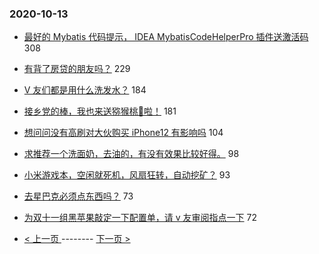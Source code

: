 ### 2020-10-13 
- [最好的 Mybatis 代码提示， IDEA MybatisCodeHelperPro 插件送激活码](https://www.v2ex.com/t/714387) 308
- [有背了房贷的朋友吗？](https://www.v2ex.com/t/714306) 229
- [V 友们都是用什么洗发水？](https://www.v2ex.com/t/714416) 184
- [接乡党的棒，我也来送猕猴桃🥝啦！](https://www.v2ex.com/t/714504) 181
- [想问问没有高刷对大伙购买 iPhone12 有影响吗](https://www.v2ex.com/t/714303) 104
- [求推荐一个洗面奶，去油的，有没有效果比较好得。](https://www.v2ex.com/t/714389) 98
- [小米游戏本，空闲就死机，风扇狂转，自动挖矿？](https://www.v2ex.com/t/714401) 93
- [去星巴克必须点东西吗？](https://www.v2ex.com/t/714356) 73
- [为双十一组黑苹果敲定一下配置单，请 v 友审阅指点一下](https://www.v2ex.com/t/714311) 72 

- [ < 上一页 ](https://github.com/able8/v2ex-hot-record/blob/master/2020-10-12.md) -------- [ 下一页 > ](https://github.com/able8/v2ex-hot-record/blob/master/2020-10-14.md)